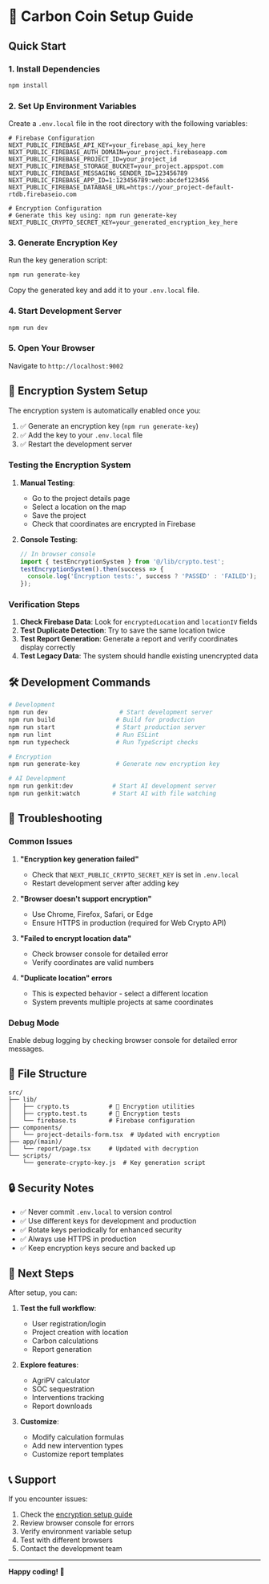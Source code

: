# 🚀 Carbon Coin Setup Guide

## Quick Start

### 1. Install Dependencies
```bash
npm install
```

### 2. Set Up Environment Variables

Create a `.env.local` file in the root directory with the following variables:

```env
# Firebase Configuration
NEXT_PUBLIC_FIREBASE_API_KEY=your_firebase_api_key_here
NEXT_PUBLIC_FIREBASE_AUTH_DOMAIN=your_project.firebaseapp.com
NEXT_PUBLIC_FIREBASE_PROJECT_ID=your_project_id
NEXT_PUBLIC_FIREBASE_STORAGE_BUCKET=your_project.appspot.com
NEXT_PUBLIC_FIREBASE_MESSAGING_SENDER_ID=123456789
NEXT_PUBLIC_FIREBASE_APP_ID=1:123456789:web:abcdef123456
NEXT_PUBLIC_FIREBASE_DATABASE_URL=https://your_project-default-rtdb.firebaseio.com

# Encryption Configuration
# Generate this key using: npm run generate-key
NEXT_PUBLIC_CRYPTO_SECRET_KEY=your_generated_encryption_key_here
```

### 3. Generate Encryption Key

Run the key generation script:
```bash
npm run generate-key
```

Copy the generated key and add it to your `.env.local` file.

### 4. Start Development Server
```bash
npm run dev
```

### 5. Open Your Browser
Navigate to `http://localhost:9002`

## 🔐 Encryption System Setup

The encryption system is automatically enabled once you:

1. ✅ Generate an encryption key (`npm run generate-key`)
2. ✅ Add the key to your `.env.local` file
3. ✅ Restart the development server

### Testing the Encryption System

1. **Manual Testing**:
   - Go to the project details page
   - Select a location on the map
   - Save the project
   - Check that coordinates are encrypted in Firebase

2. **Console Testing**:
   ```javascript
   // In browser console
   import { testEncryptionSystem } from '@/lib/crypto.test';
   testEncryptionSystem().then(success => {
     console.log('Encryption tests:', success ? 'PASSED' : 'FAILED');
   });
   ```

### Verification Steps

1. **Check Firebase Data**: Look for `encryptedLocation` and `locationIV` fields
2. **Test Duplicate Detection**: Try to save the same location twice
3. **Test Report Generation**: Generate a report and verify coordinates display correctly
4. **Test Legacy Data**: The system should handle existing unencrypted data

## 🛠️ Development Commands

```bash
# Development
npm run dev                    # Start development server
npm run build                 # Build for production
npm run start                 # Start production server
npm run lint                  # Run ESLint
npm run typecheck             # Run TypeScript checks

# Encryption
npm run generate-key          # Generate new encryption key

# AI Development
npm run genkit:dev           # Start AI development server
npm run genkit:watch         # Start AI with file watching
```

## 🔧 Troubleshooting

### Common Issues

1. **"Encryption key generation failed"**
   - Check that `NEXT_PUBLIC_CRYPTO_SECRET_KEY` is set in `.env.local`
   - Restart development server after adding key

2. **"Browser doesn't support encryption"**
   - Use Chrome, Firefox, Safari, or Edge
   - Ensure HTTPS in production (required for Web Crypto API)

3. **"Failed to encrypt location data"**
   - Check browser console for detailed error
   - Verify coordinates are valid numbers

4. **"Duplicate location" errors**
   - This is expected behavior - select a different location
   - System prevents multiple projects at same coordinates

### Debug Mode

Enable debug logging by checking browser console for detailed error messages.

## 📁 File Structure

```
src/
├── lib/
│   ├── crypto.ts           # 🔐 Encryption utilities
│   ├── crypto.test.ts      # 🧪 Encryption tests
│   └── firebase.ts         # Firebase configuration
├── components/
│   └── project-details-form.tsx  # Updated with encryption
├── app/(main)/
│   └── report/page.tsx     # Updated with decryption
└── scripts/
    └── generate-crypto-key.js  # Key generation script
```

## 🔒 Security Notes

- ✅ Never commit `.env.local` to version control
- ✅ Use different keys for development and production
- ✅ Rotate keys periodically for enhanced security
- ✅ Always use HTTPS in production
- ✅ Keep encryption keys secure and backed up

## 🎯 Next Steps

After setup, you can:

1. **Test the full workflow**:
   - User registration/login
   - Project creation with location
   - Carbon calculations
   - Report generation

2. **Explore features**:
   - AgriPV calculator
   - SOC sequestration
   - Interventions tracking
   - Report downloads

3. **Customize**:
   - Modify calculation formulas
   - Add new intervention types
   - Customize report templates

## 📞 Support

If you encounter issues:

1. Check the [encryption setup guide](encryption-setup.md)
2. Review browser console for errors
3. Verify environment variable setup
4. Test with different browsers
5. Contact the development team

---

**Happy coding! 🌱** 